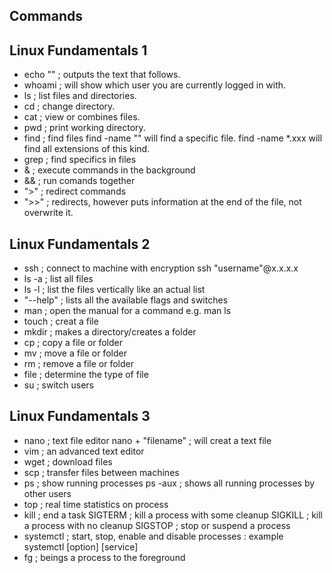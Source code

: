 ## Commands 
## Linux Fundamentals 1
- echo "" ; outputs the text that follows.
- whoami ; will show which user you are currently logged in with.
- ls ; list files and directories.
- cd ; change directory.
- cat ; view or combines files.
- pwd ; print working directory.
- find ;  find files
    find -name "" will find a specific file.
    find -name *.xxx will find all extensions of this kind.
- grep ; find specifics in files
- & ; execute commands in the background 
- && ; run comands together
- ">" ; redirect commands
- ">>" ; redirects, however puts information at the end of the file, not overwrite it.
## Linux Fundamentals 2
- ssh ; connect to machine with encryption
    ssh "username"@x.x.x.x
- ls -a ; list all files
- ls -l ; list the files vertically like an actual list
- "--help" ; lists all the available flags and switches
- man ; open the manual for a command e.g. man ls
- touch ; creat a file
- mkdir ; makes a directory/creates a folder
- cp ; copy a file or folder
- mv ; move a file or folder
- rm ; remove a file or folder
- file ; determine the type of file
- su ; switch users
## Linux Fundamentals 3
- nano ; text file editor
    nano + "filename" ; will creat a text file
- vim ; an advanced text editor
- wget ; download files
- scp ; transfer files between machines
- ps ; show running processes
    ps -aux ; shows all running processes by other users
- top ; real time statistics on process
- kill ; end a task
    SIGTERM ; kill a process with some cleanup
    SIGKILL ; kill a process with no cleanup
    SIGSTOP ; stop or suspend a process
- systemctl ; start, stop, enable and disable processes : example systemctl [option] [service]
- fg ; beings a process to the foreground